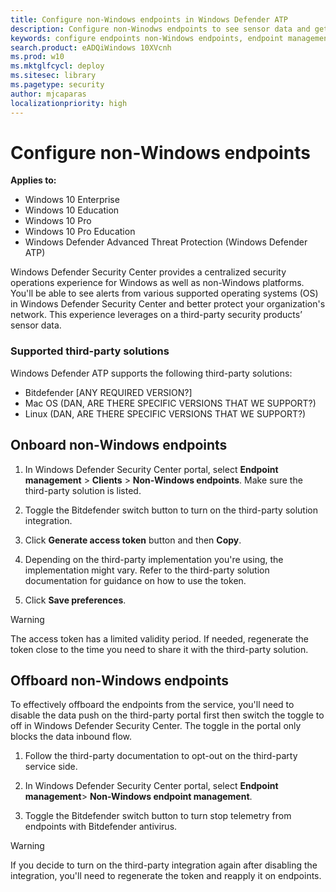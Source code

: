 ```yaml
---
title: Configure non-Windows endpoints in Windows Defender ATP
description: Configure non-Winodws endpoints to see sensor data and get alerts from them
keywords: configure endpoints non-Windows endpoints, endpoint management, configure Windows ATP endpoints, configure Windows Defender Advanced Threat Protection endpoints
search.product: eADQiWindows 10XVcnh
ms.prod: w10
ms.mktglfcycl: deploy
ms.sitesec: library
ms.pagetype: security
author: mjcaparas
localizationpriority: high
---
```


# Configure non-Windows endpoints

**Applies to:**

- Windows 10 Enterprise
- Windows 10 Education
- Windows 10 Pro
- Windows 10 Pro Education
- Windows Defender Advanced Threat Protection (Windows Defender ATP)

Windows Defender Security Center provides a centralized security operations experience for Windows as well as non-Windows platforms. You'll be able to see alerts from various supported operating systems (OS) in Windows Defender Security Center and better protect your organization's network. This experience leverages on a third-party security products’ sensor data. 

### Supported third-party solutions
Windows Defender ATP supports the following third-party solutions:

- Bitdefender [ANY REQUIRED VERSION?]
-   Mac OS (DAN, ARE THERE SPECIFIC VERSIONS THAT WE SUPPORT?)
-   Linux  (DAN, ARE THERE SPECIFIC VERSIONS THAT WE SUPPORT?)


## Onboard non-Windows endpoints

1. In Windows Defender Security Center portal, select **Endpoint management** > **Clients** > **Non-Windows endpoints**. Make sure the third-party solution is listed.

2. 	Toggle the Bitdefender switch button to turn on the third-party solution integration.

3. 	Click **Generate access token** button and then **Copy**.

4. 	Depending on the third-party implementation you're using, the implementation might vary. Refer to the third-party solution documentation for guidance on how to use the token.

5. Click **Save preferences**.

>[!WARNING] 
>The access token has a limited validity period. If needed, regenerate the token close to the time you need to share it with the third-party solution.

## Offboard non-Windows endpoints
To effectively offboard the endpoints from the service, you'll need to disable the data push on the third-party portal first then switch the toggle to off in Windows Defender Security Center. The toggle in the portal only blocks the data inbound flow.


1. Follow the third-party documentation to opt-out on the third-party service side.

2. In Windows Defender Security Center portal, select **Endpoint management**> **Non-Windows endpoint management**.

3. Toggle the Bitdefender switch button to turn stop telemetry from endpoints with Bitdefender antivirus. 

>[!WARNING]
>If you decide to turn on the third-party integration again after disabling the integration, you'll need to regenerate the token and reapply it on endpoints. 
